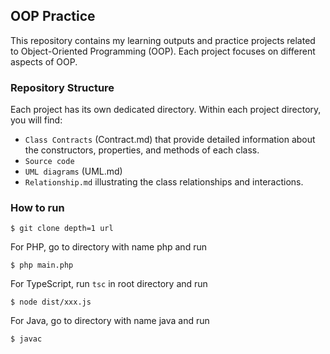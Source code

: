 ## OOP Practice

This repository contains my learning outputs and practice projects related to Object-Oriented Programming (OOP). Each project focuses on different aspects of OOP.

### Repository Structure

Each project has its own dedicated directory. Within each project directory, you will find:
  - `Class Contracts` (Contract.md) that provide detailed information about the constructors, properties, and methods of each class.
  - `Source code`
  - `UML diagrams` (UML.md) 
  - `Relationship.md` illustrating the class relationships and interactions.

### How to run

```
$ git clone depth=1 url
```

For PHP,
go to directory with name php and run 
```
$ php main.php
```

For TypeScript, run `tsc` in root directory and run
```
$ node dist/xxx.js
```

For Java,
go to directory with name java and run
```
$ javac
```